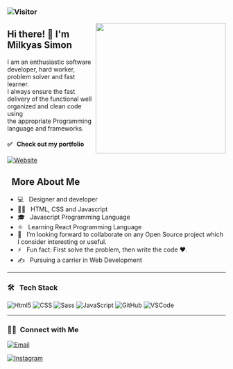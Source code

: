
### ![Visitor](https://visitor-badge.laobi.icu/badge?page_id=milkyascodes.milkyascodes)

<img align="right" src="https://camo.githubusercontent.com/992babdffd8c74a1502de375fbdf7e4d54773242/68747470733a2f2f6d656469612e67697068792e636f6d2f6d656469612f53576f536b4e36447854737a71494b4571762f67697068792e676966" width="300" height="300"/>
</p>


<h2>  Hi there! 👋 I'm Milkyas Simon </h2> 
 I am an enthusiastic software developer, hard worker, problem solver and fast learner.<br> 
 I always ensure the fast delivery of the functional well organized and clean code using <br> 
 the appropriate Programming language and frameworks.
 
 <br/>

 <h4> ✅ &nbsp; Check out my portfolio</h4>
 <a href="https://milkyas.netlify.app/"><img alt="Website" src="https://img.shields.io/badge/Website-https://milkyas.netlify.app/-blue?style=flat-square&logo=google-chrome"></a>

<h2> &nbsp; More About Me </h2>

- 💻 &nbsp; Designer and developer
- ✍🏻 &nbsp; HTML, CSS and Javascript
- 🎓 &nbsp; Javascript Programming Language
- ⚛ &nbsp; Learning React Programming Language
- 👯 &nbsp; I’m looking forward to collaborate on any Open Source project which I consider interesting or useful.
- ⚡ &nbsp; Fun fact: First solve the problem, then write the code :heart:.
- ✍️ &nbsp; Pursuing a carrier in Web Development

<hr></hr>

<h3> 🛠 &nbsp; Tech Stack</h3>

<p>
  <img alt="Html5" src="https://img.shields.io/badge/-HTML5-E34F26?style=flat-square&logo=html5&logoColor=white" />
  <img alt="CSS" src="https://img.shields.io/badge/CSS%20-%231572B6.svg?style=flat-square&logo=css3&logoColor=white" />
  <img alt="Sass" src="https://img.shields.io/badge/-Sass-CC6699?style=flat-square&logo=sass&logoColor=white" />
  <img alt="JavaScript" src="https://img.shields.io/badge/JavaScript%20-%23F7DF1E.svg?style=flat-square&logo=javascript&logoColor=black" />
  <img alt="GitHub" src="https://img.shields.io/badge/-Git-333333?style=flat&logo=git" />
  <img alt="VSCode" src="https://img.shields.io/badge/-Visual%20Studio%20Code-333333?style=flat&logo=visual-studio-code&logoColor=007ACC" />
</p>


<hr></hr>

<h3> 🤝🏻 &nbsp;Connect with Me </h3>

<p>

<a target="_blank" href="mailto:milkyas.dev@gmail.com"><img alt="Email" src="https://img.shields.io/badge/Email-milkyas.dev@gmail.com-blue?style=flat-square&logo=gmail"></a>
<br/>
 
<a target="_blank" href="https://www.instagram.com/miki_dev/" target="_blank" ><img alt="Instagram" src="https://img.shields.io/badge/instagram-miki_dev-blue?style=flat-square&logo=instagram"></a>
 

